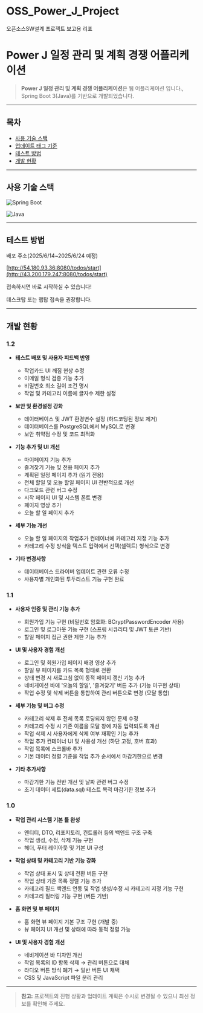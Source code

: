 # OSS_Power_J_Project
오픈소스SW설계 프로젝트 보고용 리포


# Power J 일정 관리 및 계획 경쟁 어플리케이션

> **Power J 일정 관리 및 계획 경쟁 어플리케이션**은 웹 어플리케이션 입니다., Spring Boot 3(Java)를 기반으로 개발되었습니다.

---

## 목차
- [사용 기술 스택](#사용-기술-스택)
- [업데이트 태그 기준](#업데이트-태그-기준)
- [테스트 방법](#테스트-방법)
- [개발 현황](#개발-현황)

---

## 사용 기술 스택 
  ![Spring Boot](https://img.shields.io/badge/Spring%20Boot-6DB33F?style=for-the-badge&logo=springboot&logoColor=white)
  
  ![Java](https://img.shields.io/badge/Java-A0522D?style=for-the-badge&logo=java&logoColor=white)

---

## 테스트 방법

배포 주소(2025/6/14~2025/6/24 예정)

[http://54.180.93.36:8080/todos/start](http://43.200.179.247:8080/todos/start)

접속하시면 바로 시작하실 수 있습니다!

데스크탑 또는 랩탑 접속을 권장합니다.

---

## 개발 현황

### 1.2

- **테스트 배포 및 사용자 피드백 반영**
  - 작업카드 UI 깨짐 현상 수정
  - 이메일 형식 검증 기능 추가
  - 비밀번호 최소 길이 조건 명시
  - 작업 및 카테고리 이름에 글자수 제한 설정

- **보안 및 환경설정 강화**
  - 데이터베이스 및 JWT 환경변수 설정 (하드코딩된 정보 제거)
  - 데이터베이스를 PostgreSQL에서 MySQL로 변경
  - 보안 취약점 수정 및 코드 최적화

- **기능 추가 및 UI 개선**
  - 마이페이지 기능 추가
  - 즐겨찾기 기능 및 전용 페이지 추가
  - 계획된 일정 페이지 추가 (읽기 전용)
  - 전체 할일 및 오늘 할일 페이지 UI 전반적으로 개선
  - 다크모드 관련 버그 수정
  - 시작 페이지 UI 및 시스템 폰트 변경
  - 페이지 영상 추가
  - 오늘 할 일 페이지 추가

- **세부 기능 개선**
  - 오늘 할 일 페이지의 작업추가 컨테이너에 카테고리 지정 기능 추가
  - 카테고리 수정 방식을 텍스트 입력에서 선택(셀렉트) 형식으로 변경

- **기타 변경사항**
  - 데이터베이스 드라이버 업데이트 관련 오류 수정
  - 사용자별 개인화된 투두리스트 기능 구현 완료


### 1.1
- **사용자 인증 및 관리 기능 추가**
  - 회원가입 기능 구현 (비밀번호 암호화: BCryptPasswordEncoder 사용)
  - 로그인 및 로그아웃 기능 구현 (스프링 시큐리티 및 JWT 토큰 기반)
  - 할일 페이지 접근 권한 제한 기능 추가

- **UI 및 사용자 경험 개선**
  - 로그인 및 회원가입 페이지 배경 영상 추가
  - 할일 뷰 페이지를 카드 목록 형태로 전환
  - 상태 변경 시 새로고침 없이 동적 페이지 갱신 기능 추가
  - 네비게이션 바에 '오늘의 할일', '즐겨찾기' 버튼 추가 (기능 미구현 상태)
  - 작업 수정 및 삭제 버튼을 통합하여 관리 버튼으로 변경 (모달 통합)

- **세부 기능 및 버그 수정**
  - 카테고리 삭제 후 전체 목록 로딩되지 않던 문제 수정
  - 카테고리 수정 시 기존 이름을 모달 창에 자동 입력되도록 개선
  - 작업 삭제 시 사용자에게 삭제 여부 재확인 기능 추가
  - 작업 추가 컨테이너 UI 및 사용성 개선 (하단 고정, 호버 효과)
  - 작업 목록에 스크롤바 추가
  - 기본 데이터 정렬 기준을 작업 추가 순서에서 마감기한으로 변경

- **기타 추가사항**
  - 마감기한 기능 전반 개선 및 날짜 관련 버그 수정
  - 초기 데이터 세트(data.sql) 테스트 목적 마감기한 정보 추가


### 1.0
- **작업 관리 시스템 기본 틀 완성**
  - 엔티티, DTO, 리포지토리, 컨트롤러 등의 백엔드 구조 구축
  - 작업 생성, 수정, 삭제 기능 구현
  - 헤더, 푸터 레이아웃 및 기본 UI 구성

- **작업 상태 및 카테고리 기반 기능 강화**
  - 작업 상태 표시 및 상태 전환 버튼 구현
  - 작업 상태 기준 목록 정렬 기능 추가
  - 카테고리 필드 백엔드 연동 및 작업 생성/수정 시 카테고리 지정 기능 구현
  - 카테고리 필터링 기능 구현 (버튼 기반)

- **홈 화면 및 뷰 페이지**
  - 홈 화면 뷰 페이지 기본 구조 구현 (개발 중)
  - 뷰 페이지 UI 개선 및 상태에 따라 동적 정렬 가능

- **UI 및 사용자 경험 개선**
  - 네비게이션 바 디자인 개선
  - 작업 목록의 ID 항목 삭제 → 관리 버튼으로 대체
  - 라디오 버튼 방식 폐기 → 일반 버튼 UI 채택
  - CSS 및 JavaScript 파일 분리 관리

---

> **참고:** 프로젝트의 진행 상황과 업데이트 계획은 수시로 변경될 수 있으니 최신 정보를 확인해 주세요.
